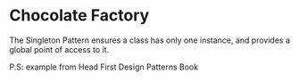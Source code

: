 # Chocolate Factory


The Singleton Pattern ensures a class has only one
instance, and provides a global point of access to it.

P.S: example from Head First Design Patterns Book